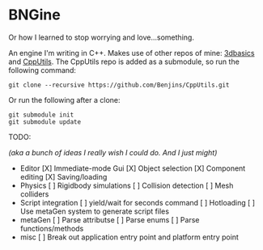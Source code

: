BNGine
===================
Or how I learned to stop worrying and love...something.

An engine I'm writing in C++.  Makes use of other repos of mine: [3dbasics](https://github.com/Benjins/3dbasics) and [CppUtils](https://github.com/Benjins/CppUtils).  The CppUtils repo is added as a submodule, so run the following command:
```
git clone --recursive https://github.com/Benjins/CppUtils.git
```
Or run the following after a clone:
```
git submodule init
git submodule update
```

TODO:

*(aka a bunch of ideas I really wish I could do.  And I just might)*

 - Editor
   [X] Immediate-mode Gui
   [X] Object selection
   [X] Component editing 
   [X] Saving/loading
 - Physics
   [ ] Rigidbody simulations
   [ ] Collision detection
   [ ] Mesh colliders
 - Script integration
   [ ] yield/wait for seconds command
   [ ] Hotloading
   [ ] Use metaGen system to generate script files
 - metaGen
   [ ] Parse attributse
   [ ] Parse enums
   [ ] Parse functions/methods
 - misc
   [ ] Break out application entry point and platform entry point